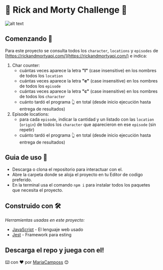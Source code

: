 # 🧪 Rick and Morty Challenge 🧪
![alt text](src/assets/captures/633249.jpg)

## Comenzando 🚀
Para este proyecto se consulta todos los `character`, `locations` y `episodes` de [https://rickandmortyapi.com/](https://rickandmortyapi.com/) e indica:

1. Char counter:
    - cuántas veces aparece la letra **"l"** (case insensitive) en los nombres de todos los `location`
    - cuántas veces aparece la letra **"e"** (case insensitive) en los nombres de todos los `episode`
    - cuántas veces aparece la letra **"c"** (case insensitive) en los nombres de todos los `character`
    - cuánto tardó el programa 👆 en total (desde inicio ejecución hasta entrega de resultados)
2. Episode locations:
    - para cada `episode`, indicar la cantidad y un listado con las `location` (`origin`) de todos los `character` que aparecieron en ese `episode` (sin repetir)
    - cuánto tardó el programa 👆 en total (desde inicio ejecución hasta entrega de resultados)

## Guia de uso 📖
- Descarga o clona el repositorio para interactuar con el.
- Abre la carpeta donde se aloja el proyecto en tu Editor de codigo preferido.
- En la terminal usa el comando `npm i` para instalar todos los paquetes que necesita el proyecto.


## Construido con 🛠️

_Herramientas usadas en este proyecto:_

* [JavaScript](https://developer.mozilla.org/es/docs/Web/JavaScript) - El lenguaje web usado
* [Jest](https://jestjs.io/) - Framework para esting

Descarga el repo y juega con el!
---
⌨️ con ❤️ por [MariaCamposs](https://github.com/MariaCamposs) 😊